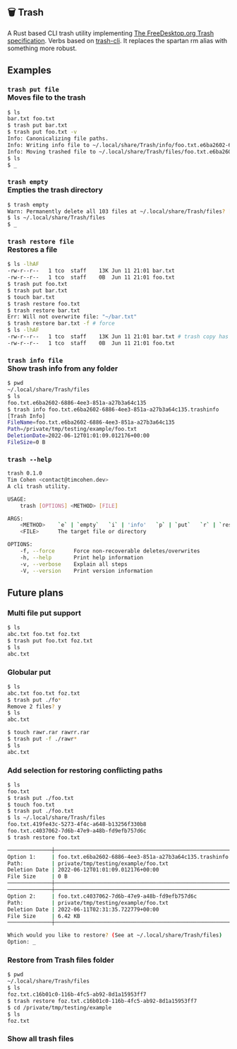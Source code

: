 ## 🗑 Trash

A Rust based CLI trash utility implementing [The FreeDesktop.org Trash specification](https://specifications.freedesktop.org/trash-spec/trashspec-1.0.html). Verbs based on [trash-cli](https://github.com/andreafrancia/trash-cli). It replaces the spartan rm alias with something more robust.

## Examples

### `trash put file` <br/> Moves file to the trash

```sh
$ ls
bar.txt foo.txt
$ trash put bar.txt
$ trash put foo.txt -v
Info: Canonicalizing file paths.
Info: Writing info file to ~/.local/share/Trash/info/foo.txt.e6ba2602-6886-4ee3-851a-a27b3a64c135.trashinfo
Info: Moving trashed file to ~/.local/share/Trash/files/foo.txt.e6ba2602-6886-4ee3-851a-a27b3a64c135
$ ls
$ _
```

### `trash empty` <br/> Empties the trash directory

```sh
$ trash empty
Warn: Permanently delete all 103 files at ~/.local/share/Trash/files? [y/n] y
$ ls ~/.local/share/Trash/files
$ _
```

### `trash restore file` <br/> Restores a file

```sh
$ ls -lhAF
-rw-r--r--   1 tco  staff    13K Jun 11 21:01 bar.txt
-rw-r--r--   1 tco  staff    0B  Jun 11 21:01 foo.txt
$ trash put foo.txt
$ trash put bar.txt
$ touch bar.txt
$ trash restore foo.txt
$ trash restore bar.txt
Err: Will not overwrite file: "~/bar.txt"
$ trash restore bar.txt -f # force
$ ls -lhAF
-rw-r--r--   1 tco  staff    13K Jun 11 21:01 bar.txt # trash copy has overwritten local copy
-rw-r--r--   1 tco  staff    0B  Jun 11 21:01 foo.txt
```

### `trash info file` <br/> Show trash info from any folder

```sh
$ pwd
~/.local/share/Trash/files
$ ls
foo.txt.e6ba2602-6886-4ee3-851a-a27b3a64c135
$ trash info foo.txt.e6ba2602-6886-4ee3-851a-a27b3a64c135.trashinfo
[Trash Info]
FileName=foo.txt.e6ba2602-6886-4ee3-851a-a27b3a64c135
Path=/private/tmp/testing/example/foo.txt
DeletionDate=2022-06-12T01:01:09.012176+00:00
FileSize=0 B
```

### `trash --help`

```sh
trash 0.1.0
Tim Cohen <contact@timcohen.dev>
A cli trash utility.

USAGE:
    trash [OPTIONS] <METHOD> [FILE]

ARGS:
    <METHOD>    `e` | `empty`   `i` | 'info'   `p` | `put`   `r` | `restore`
    <FILE>      The target file or directory

OPTIONS:
    -f, --force      Force non-recoverable deletes/overwrites
    -h, --help       Print help information
    -v, --verbose    Explain all steps
    -V, --version    Print version information
```

## Future plans

### Multi file put support

```sh
$ ls
abc.txt foo.txt foz.txt
$ trash put foo.txt foz.txt
$ ls
abc.txt
```

### Globular put

```sh
$ ls
abc.txt foo.txt foz.txt
$ trash put ./fo*
Remove 2 files? y
$ ls
abc.txt

$ touch rawr.rar rawrr.rar
$ trash put -f ./rawr*
$ ls
abc.txt
```

### Add selection for restoring conflicting paths

```sh
$ ls
foo.txt
$ trash put ./foo.txt
$ touch foo.txt
$ trash put ./foo.txt
$ ls ~/.local/share/Trash/files
foo.txt.419fe43c-5273-4f4c-a648-b13256f330b8
foo.txt.c4037062-7d6b-47e9-a48b-fd9efb757d6c
$ trash restore foo.txt

──────────────┼───────────────────────────────────────────────────────────────
Option 1:     | foo.txt.e6ba2602-6886-4ee3-851a-a27b3a64c135.trashinfo
Path:         | private/tmp/testing/example/foo.txt
Deletion Date | 2022-06-12T01:01:09.012176+00:00
File Size     | 0 B
──────────────┼───────────────────────────────────────────────────────────────
──────────────┼───────────────────────────────────────────────────────────────
Option 2:     | foo.txt.c4037062-7d6b-47e9-a48b-fd9efb757d6c
Path:         | private/tmp/testing/example/foo.txt
Deletion Date | 2022-06-11T02:31:35.722779+00:00
File Size     | 6.42 KB
──────────────┼───────────────────────────────────────────────────────────────

Which would you like to restore? (See at ~/.local/share/Trash/files)
Option: _

```

### Restore from Trash files folder

```sh
$ pwd
~/.local/share/Trash/files
$ ls
foz.txt.c16b01c0-116b-4fc5-ab92-8d1a15953ff7
$ trash restore foz.txt.c16b01c0-116b-4fc5-ab92-8d1a15953ff7
$ cd /private/tmp/testing/example
$ ls
foz.txt
```

### Show all trash files
